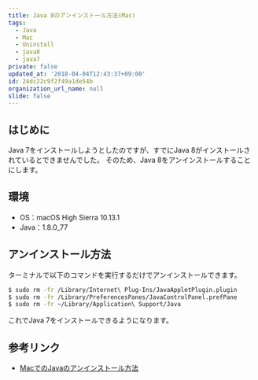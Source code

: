 ```yaml
---
title: Java 8のアンインストール方法(Mac)
tags:
  - Java
  - Mac
  - Uninstall
  - java8
  - java7
private: false
updated_at: '2018-04-04T12:43:37+09:00'
id: 24dc22c9f2f49a1de54b
organization_url_name: null
slide: false
---
```

## はじめに

Java 7をインストールしようとしたのですが、すでにJava 8がインストールされているとできませんでした。
そのため、Java 8をアンインストールすることにします。

## 環境

- OS：macOS High Sierra 10.13.1
- Java：1.8.0_77

## アンインストール方法

ターミナルで以下のコマンドを実行するだけでアンインストールできます。

```bash
$ sudo rm -fr /Library/Internet\ Plug-Ins/JavaAppletPlugin.plugin
$ sudo rm -fr /Library/PreferencesPanes/JavaControlPanel.prefPane
$ sudo rm -fr ~/Library/Application\ Support/Java
```

これでJava 7をインストールできるようになります。

## 参考リンク

- [MacでのJavaのアンインストール方法](https://java.com/ja/download/help/mac_uninstall_java.xml)
